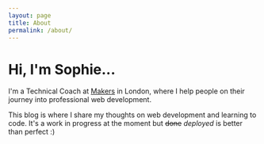 ```yaml
---
layout: page
title: About
permalink: /about/
---
```


# Hi, I'm Sophie...

I'm a Technical Coach at [Makers](http://makers.tech) in London, where I help people on their journey into professional web development.

This blog is where I share my thoughts on web development and learning to code. It's a work in progress at the moment but ~~done~~ *deployed* is better than perfect :)
